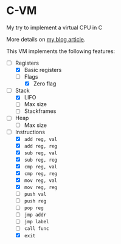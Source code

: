 # C-VM

My try to implement a virtual CPU in C

More details on [my blog article](https://0xninja.fr/posts/c-vm/).

This VM implements the following features:

* [ ] Registers
    * [x] Basic registers
    * [ ] Flags
        * [x] Zero flag 
* [ ] Stack
    * [x] LIFO
    * [ ] Max size 
    * [ ] Stackframes
* [ ] Heap
    * [ ] Max size
* [ ] Instructions
    * [x] `add reg, val`
    * [x] `add reg, reg`
    * [x] `sub reg, val`
    * [x] `sub reg, reg`
    * [x] `cmp reg, val`
    * [x] `cmp reg, reg`
    * [x] `mov reg, val`
    * [x] `mov reg, reg`
    * [ ] `push val`
    * [ ] `push reg`
    * [ ] `pop reg`
    * [ ] `jmp addr`
    * [ ] `jmp label`
    * [ ] `call func`
    * [x] `exit`
